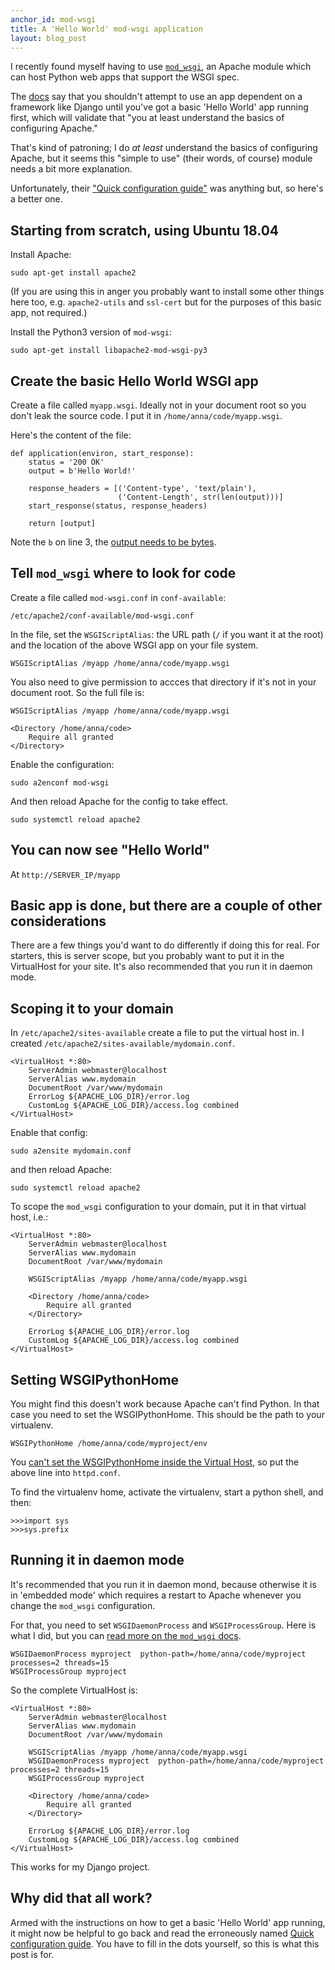 ```yaml
---
anchor_id: mod-wsgi
title: A 'Hello World' mod-wsgi application
layout: blog_post
---
```


I recently found myself having to use [`mod_wsgi`](https://modwsgi.readthedocs.io/en/develop/index.html), an Apache module which can host Python web apps that support the WSGI spec.

The [docs](https://modwsgi.readthedocs.io/en/develop/getting-started.html) say that you shouldn't attempt to use an app dependent on a framework like Django until you've got a basic 'Hello World' app running first, which will validate that "you at least understand the basics of configuring Apache."

That's kind of patroning; I do *at least* understand the basics of configuring Apache, but it seems this "simple to use" (their words, of course) module needs a bit more explanation.

Unfortunately, their ["Quick configuration guide"](https://modwsgi.readthedocs.io/en/develop/user-guides/quick-configuration-guide.html) was anything but, so here's a better one.

## Starting from scratch, using Ubuntu 18.04

Install Apache:

`sudo apt-get install apache2`

(If you are using this in anger you probably want to install some other things here too, e.g. `apache2-utils` and `ssl-cert` but for the purposes of this basic app, not required.)

Install the Python3 version of `mod-wsgi`:

`sudo apt-get install libapache2-mod-wsgi-py3`

## Create the basic Hello World WSGI app

Create a file called `myapp.wsgi`. Ideally not in your document root so you don't leak the source code. I put it in `/home/anna/code/myapp.wsgi`.

Here's the content of the file:

```
def application(environ, start_response):
    status = '200 OK'
    output = b'Hello World!'

    response_headers = [('Content-type', 'text/plain'),
                        ('Content-Length', str(len(output)))]
    start_response(status, response_headers)

    return [output]
```

Note the `b` on line 3, the [output needs to be bytes](https://stackoverflow.com/questions/34838443/typeerror-sequence-of-byte-string-values-expected-value-of-type-str-found).

## Tell `mod_wsgi` where to look for code

Create a file called `mod-wsgi.conf` in `conf-available`:

`/etc/apache2/conf-available/mod-wsgi.conf`

In the file, set the `WSGIScriptAlias`: the URL path (`/` if you want it at the root) and the location of the above WSGI app on your file system.

`WSGIScriptAlias /myapp /home/anna/code/myapp.wsgi`

You also need to give permission to accces that directory if it's not in your document root. So the full file is:

```
WSGIScriptAlias /myapp /home/anna/code/myapp.wsgi

<Directory /home/anna/code>
    Require all granted
</Directory>
```

Enable the configuration:

`sudo a2enconf mod-wsgi`

And then reload Apache for the config to take effect.

`sudo systemctl reload apache2`

## You can now see "Hello World"

At  `http://SERVER_IP/myapp`

## Basic app is done, but there are a couple of other considerations

There are a few things you'd want to do differently if doing this for real. For starters, this is server scope, but you probably want to put it in the VirtualHost for your site. It's also recommended that you run it in daemon mode.

## Scoping it to your domain

In `/etc/apache2/sites-available` create a file to put the virtual host in. I created `/etc/apache2/sites-available/mydomain.conf`.

```
<VirtualHost *:80>
    ServerAdmin webmaster@localhost
    ServerAlias www.mydomain
    DocumentRoot /var/www/mydomain
    ErrorLog ${APACHE_LOG_DIR}/error.log
    CustomLog ${APACHE_LOG_DIR}/access.log combined
</VirtualHost>
```

Enable that config:

`sudo a2ensite mydomain.conf`

and then reload Apache:

`sudo systemctl reload apache2`

To scope the `mod_wsgi` configuration to your domain, put it in that virtual host, i.e.:

```
<VirtualHost *:80>
    ServerAdmin webmaster@localhost
    ServerAlias www.mydomain
    DocumentRoot /var/www/mydomain

    WSGIScriptAlias /myapp /home/anna/code/myapp.wsgi

    <Directory /home/anna/code>
        Require all granted
    </Directory>

    ErrorLog ${APACHE_LOG_DIR}/error.log
    CustomLog ${APACHE_LOG_DIR}/access.log combined
</VirtualHost>
```

## Setting WSGIPythonHome

You might find this doesn't work because Apache can't find Python. In that case you need to set the WSGIPythonHome. This should be the path to your virtualenv.

`WSGIPythonHome /home/anna/code/myproject/env`

You [can't set the WSGIPythonHome inside the Virtual Host](https://serverfault.com/a/235624), so put the above line into `httpd.conf`.

To find the virtualenv home, activate the virtualenv, start a python shell, and then:

```
>>>import sys
>>>sys.prefix
```

## Running it in daemon mode

It's recommended that you run it in daemon mond, because otherwise it is in 'embedded mode' which requires a restart to Apache whenever you change the `mod_wsgi` configuration.

For that, you need to set `WSGIDaemonProcess` and `WSGIProcessGroup`. Here is what I did, but you can [read more on the `mod_wsgi` docs](https://modwsgi.readthedocs.io/en/develop/user-guides/quick-configuration-guide.html#delegation-to-daemon-process).

```
WSGIDaemonProcess myproject  python-path=/home/anna/code/myproject processes=2 threads=15
WSGIProcessGroup myproject
```

So the complete VirtualHost is:

```
<VirtualHost *:80>
    ServerAdmin webmaster@localhost
    ServerAlias www.mydomain
    DocumentRoot /var/www/mydomain

    WSGIScriptAlias /myapp /home/anna/code/myapp.wsgi
    WSGIDaemonProcess myproject  python-path=/home/anna/code/myproject processes=2 threads=15
    WSGIProcessGroup myproject

    <Directory /home/anna/code>
        Require all granted
    </Directory>

    ErrorLog ${APACHE_LOG_DIR}/error.log
    CustomLog ${APACHE_LOG_DIR}/access.log combined
</VirtualHost>
```

This works for my Django project.

## Why did that all work?

Armed with the instructions on how to get a basic 'Hello World' app running, it might now be helpful to go back and read the erroneously named [Quick configuration guide](https://modwsgi.readthedocs.io/en/develop/user-guides/quick-configuration-guide.html). You have to fill in the dots yourself, so this is what this post is for.
